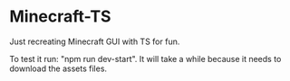 # Minecraft-TS
Just recreating Minecraft GUI with TS for fun.

To test it run: "npm run dev-start". It will take a while because it needs to download the assets files.